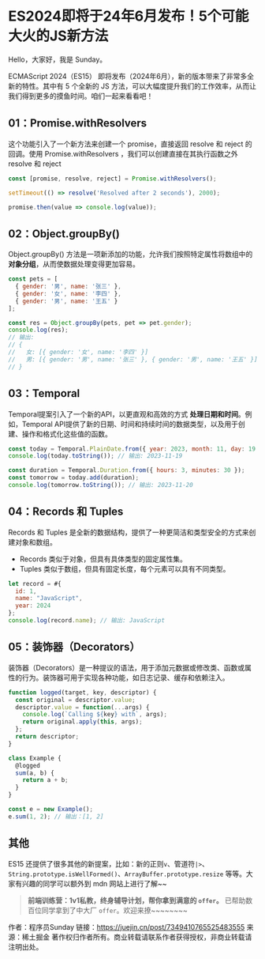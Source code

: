# ES2024即将于24年6月发布！5个可能大火的JS新方法

Hello，大家好，我是 Sunday。

ECMAScript 2024（ES15） 即将发布（2024年6月），新的版本带来了非常多全新的特性。其中有 5 个全新的 JS 方法，可以大幅度提升我们的工作效率，从而让我们得到更多的摸鱼时间。咱们一起来看看吧！

## 01：Promise.withResolvers

这个功能引入了一个新方法来创建一个 promise，直接返回 resolve 和 reject 的回调。使用 Promise.withResolvers ，我们可以创建直接在其执行函数之外 resolve 和 reject

```js
const [promise, resolve, reject] = Promise.withResolvers();

setTimeout(() => resolve('Resolved after 2 seconds'), 2000);

promise.then(value => console.log(value));
```

## 02：Object.groupBy()

Object.groupBy() 方法是一项新添加的功能，允许我们按照特定属性将数组中的 **对象分组**，从而使数据处理变得更加容易。

```js
const pets = [
  { gender: '男', name: '张三' },
  { gender: '女', name: '李四' },
  { gender: '男', name: '王五' }
];

const res = Object.groupBy(pets, pet => pet.gender);
console.log(res);
// 输出:
// {
//   女: [{ gender: '女', name: '李四' }]
//   男: [{ gender: '男', name: '张三' }, { gender: '男', name: '王五' }],
// }
```

## 03：Temporal

Temporal提案引入了一个新的API，以更直观和高效的方式 **处理日期和时间**。例如，Temporal API提供了新的日期、时间和持续时间的数据类型，以及用于创建、操作和格式化这些值的函数。

```js
const today = Temporal.PlainDate.from({ year: 2023, month: 11, day: 19 });
console.log(today.toString()); // 输出: 2023-11-19

const duration = Temporal.Duration.from({ hours: 3, minutes: 30 });
const tomorrow = today.add(duration);
console.log(tomorrow.toString()); // 输出: 2023-11-20
```

## 04：Records 和 Tuples

Records 和 Tuples 是全新的数据结构，提供了一种更简洁和类型安全的方式来创建对象和数组。

- Records 类似于对象，但具有具体类型的固定属性集。
- Tuples 类似于数组，但具有固定长度，每个元素可以具有不同类型。

```js
let record = #{
  id: 1,
  name: "JavaScript",
  year: 2024
};
console.log(record.name); // 输出: JavaScript
```

## 05：装饰器（Decorators）

装饰器（Decorators）是一种提议的语法，用于添加元数据或修改类、函数或属性的行为。装饰器可用于实现各种功能，如日志记录、缓存和依赖注入。

```js
function logged(target, key, descriptor) {
  const original = descriptor.value;
  descriptor.value = function(...args) {
    console.log(`Calling ${key} with`, args);
    return original.apply(this, args);
  };
  return descriptor;
}

class Example {
  @logged
  sum(a, b) {
    return a + b;
  }
}

const e = new Example();
e.sum(1, 2); // 输出：[1, 2]
```

## 其他

ES15 还提供了很多其他的新提案，比如：新的正则`v`、管道符`|>`、`String.prototype.isWellFormed()`、`ArrayBuffer.prototype.resize` 等等。大家有兴趣的同学可以额外到 mdn 网站上进行了解~~

> **前端训练营：1v1私教，终身辅导计划，帮你拿到满意的 `offer`。** 已帮助数百位同学拿到了中大厂 `offer`。欢迎来撩~~~~~~~~



作者：程序员Sunday
链接：https://juejin.cn/post/7349410765525483555
来源：稀土掘金
著作权归作者所有。商业转载请联系作者获得授权，非商业转载请注明出处。